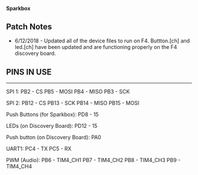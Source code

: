 #### Sparkbox

## Patch Notes
* 6/12/2018 - Updated all of the device files to run on F4. Buttton.[ch] and led.[ch] have been updated and are functioning properly on the F4 discovery board.

## PINS IN USE
-----------
SPI 1: 
PB2 - CS
PB5 - MOSI
PB4 - MISO
PB3 - SCK

SPI 2:
PB12 - CS
PB13 - SCK
PB14 - MISO
PB15 - MOSI

Push Buttons (for Sparkbox):
PD8 - 15

LEDs (on Discovery Board):
PD12 - 15

Push button (on Discovery Board):
PA0

UART1:
PC4 - TX
PC5 - RX

PWM (Audio):
PB6 - TIM4_CH1
PB7 - TIM4_CH2
PB8 - TIM4_CH3
PB9 - TIM4_CH4

